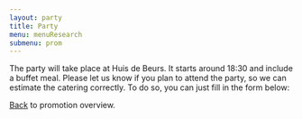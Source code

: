 ```yaml
---
layout: party
title: Party
menu: menuResearch
submenu: prom
---
```


The party will take place at Huis de Beurs. It starts around 18:30 and include a buffet meal. Please let us know if you plan to attend the party, so we can estimate the catering correctly. To do so, you can just fill in the form below:

[Back](/promotie) to promotion overview.


            




